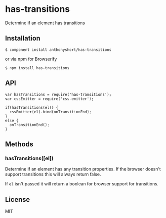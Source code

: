 
# has-transitions

  Determine if an element has transitions

## Installation

    $ component install anthonyshort/has-transitions

or via npm for Browserify

    $ npm install has-transitions

## API

    var hasTransitions = require('has-transitions');
    var cssEmitter = require('css-emitter');

    if(hasTransitions(el)) {
      cssEmitter(el).bind(onTransitionEnd);
    }
    else {
      onTransitionEnd();
    }

## Methods

### hasTransitions([el])

Determine if an element has any transition properties. If the browser doesn't
support transitions this will always return false.

If `el` isn't passed it will return a boolean for browser support for transitions.

## License

  MIT
